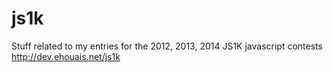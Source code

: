 js1k
====

Stuff related to my entries for the 2012, 2013, 2014 JS1K javascript contests http://dev.ehouais.net/js1k
